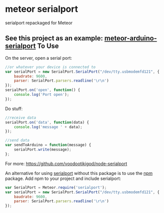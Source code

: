 # meteor serialport

serialport repackaged for Meteor

See this project as an example: [meteor-arduino-serialport](https://github.com/HumulusMaximus/meteor-arduino-serialport)
To Use
------
On the server, open a serial port:
```js   
//or whatever your device is connected to
var serialPort = new SerialPort.SerialPort("/dev/tty.usbmodemfd121", { 
    baudrate: 9600,
    parser: SerialPort.parsers.readline('\r\n')
});
serialPort.on('open', function() {
    console.log('Port open');
});
```
Do stuff:
```js
//receive data
serialPort.on('data', function(data) {
    console.log('message ' + data);
});

//send data
var sendToArduino = function(message) {
    serialPort.write(message);
};
```
For more: https://github.com/voodootikigod/node-serialport

An alternative for using [serialport](https://github.com/voodootikigod/node-serialport) without this package is to use the [npm](https://atmospherejs.com/package/npm) package. Add npm to your project and include serialport:
```js
var SerialPort = Meteor.require('serialport');
var serialPort = new SerialPort.SerialPort("/dev/tty.usbmodemfd121", {
    baudrate: 9600,
    parser: SerialPort.parsers.readline('\r\n')
});
```
